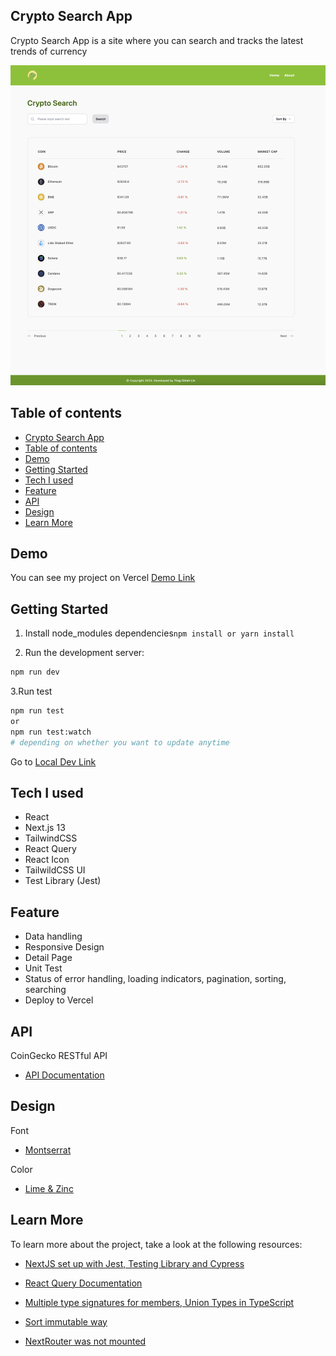 ## Crypto Search App

Crypto Search App is a site where you can search and tracks the latest trends of currency

![crypto_search_preview](./public/crypto_search_preview.png)

## Table of contents

- [Crypto Search App](#crypto-search-app)
- [Table of contents](#table-of-contents)
- [Demo](#demo)
- [Getting Started](#getting-started)
- [Tech I used](#tech-i-used)
- [Feature](#feature)
- [API](#api)
- [Design](#design)
- [Learn More](#learn-more)

## Demo

You can see my project on Vercel [Demo Link](https://crypto-search-arnp6ym5g-cooloojayoo.vercel.app)

## Getting Started

1. Install node_modules dependencies`npm install or yarn install`

2. Run the development server:

```bash
npm run dev
```

3.Run test

```bash
npm run test
or 
npm run test:watch  
# depending on whether you want to update anytime
```

Go to [Local Dev Link](http://localhost:3000)

## Tech I used

- React
- Next.js 13
- TailwindCSS
- React Query
- React Icon
- TailwildCSS UI
- Test Library (Jest)

## Feature

- Data handling
- Responsive Design
- Detail Page
- Unit Test
- Status of error handling, loading indicators, pagination, sorting, searching
- Deploy to Vercel

## API

CoinGecko RESTful API

- [API Documentation](https://www.coingecko.com/en/api/documentation)

## Design

Font

- [Montserrat](https://fonts.google.com/specimen/Montserrat)

Color

- [Lime & Zinc](https://tailwindcss.com/docs/customizing-colors)

## Learn More

To learn more about the project, take a look at the following resources:

- [NextJS set up with Jest, Testing Library and Cypress](https://medium.com/@Pavan_/nextjs-set-up-with-jest-testing-library-and-cypress-ac416510768f)

- [React Query Documentation](https://tanstack.com/query/v4/docs/react/quick-start)

- [Multiple type signatures for members, Union Types in TypeScript](https://stackoverflow.com/questions/18006045/multiple-type-signatures-for-members-union-types-in-typescript)

- [Sort immutable way](https://developer.mozilla.org/en-US/docs/Web/JavaScript/Reference/Global_Objects/Array/sort)

- [NextRouter was not mounted](https://nextjs.org/docs/messages/next-router-not-mounted)